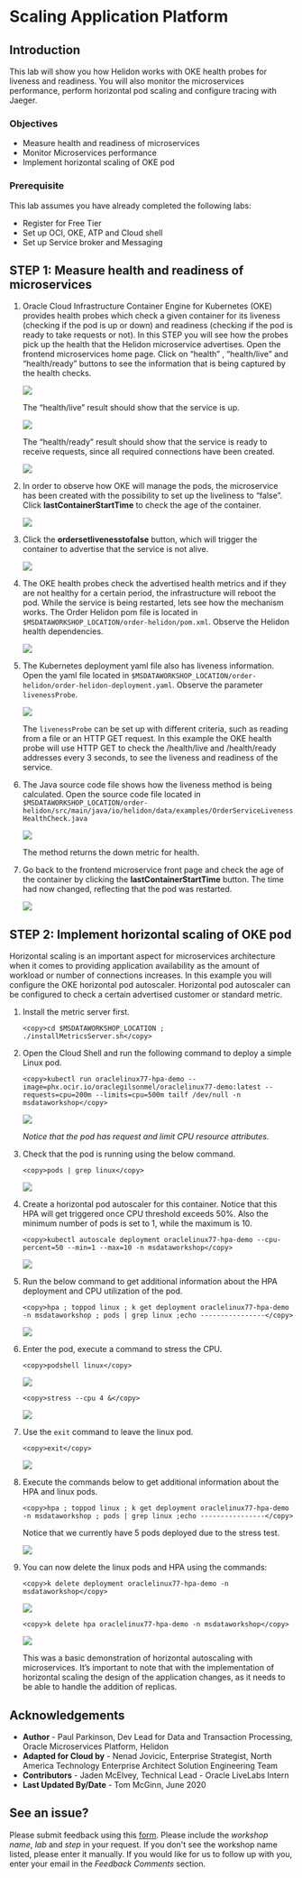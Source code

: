 # Scaling Application Platform

## Introduction

This lab will show you how Helidon works with OKE health probes for liveness and
readiness. You will also monitor the microservices performance, perform
horizontal pod scaling and configure tracing with Jaeger.

### Objectives

- Measure health and readiness of microservices
- Monitor Microservices performance
- Implement horizontal scaling of OKE pod

### Prerequisite
This lab assumes you have already completed the following labs:
- Register for Free Tier
- Set up OCI, OKE, ATP and Cloud shell
- Set up Service broker and Messaging

## **STEP 1**: Measure health and readiness of microservices

1. Oracle Cloud Infrastructure Container Engine for Kubernetes (OKE) provides
    health probes which check a given container for its liveness (checking if
    the pod is up or down) and readiness (checking if the pod is ready to take
    requests or not). In this STEP you will see how the probes pick up the
    health that the Helidon microservice advertises. Open the frontend
    microservices home page. Click on “health” , “health/live” and
    “health/ready” buttons to see the information that is being captured by the
    health checks.

   ![](images/c4e1969d489a58cf0965607054b21778.png " ")

   The “health/live” result should show that the service is up.

   ![](images/79a6ebc5796e4ae0c5b303617be21c59.png " ")

   The “health/ready” result should show that the service is ready to receive
    requests, since all required connections have been created.

   ![](images/fe32a9b20badb35e10dc21148f021b62.png " ")

2. In order to observe how OKE will manage the pods, the microservice has been
    created with the possibility to set up the liveliness to “false”. Click
    **lastContainerStartTime** to check the age of the container.

   ![](images/7aa75ac4256999f7915e563ac2049af5.png " ")

3. Click the **ordersetlivenesstofalse** button, which will trigger the
    container to advertise that the service is not alive.

   ![](images/10023aaaf4468944fbd9b88041166abc.png " ")

4. The OKE health probes check the advertised health metrics and if they are
    not healthy for a certain period, the infrastructure will reboot the pod.
    While the service is being restarted, lets see how the  mechanism works. The Order Helidon pom file is located in
    `$MSDATAWORKSHOP_LOCATION/order-helidon/pom.xml`. Observe the Helidon health
    dependencies.

   ![](images/2e4d0c6b95330e009c5ee6e6bc143918.png " ")

5. The Kubernetes deployment yaml file also has liveness information. Open the
    yaml file located in
    `$MSDATAWORKSHOP_LOCATION/order-helidon/order-helidon-deployment.yaml`.
    Observe the parameter `livenessProbe`.

   ![](images/c85dc4495ee6d2fc2d5a8b94d1e18df6.png " ")

   The `livenessProbe` can be set up with different criteria, such as reading from a
file or an HTTP GET request. In this example the OKE health probe will use HTTP
GET to check the /health/live and /health/ready addresses every 3 seconds, to
see the liveness and readiness of the service.

6. The Java source code file shows how the liveness method is being calculated.
    Open the source code file located in
    `$MSDATAWORKSHOP_LOCATION/order-helidon/src/main/java/io/helidon/data/examples/OrderServiceLivenessHealthCheck.java`

   ![](images/c6b4bf43b0ed4b9b4e67618b31560041.png " ")

   The method returns the down metric for health.

7. Go back to the frontend microservice front page and check the age of the
    container by clicking the **lastContainerStartTime** button. The time
    had now changed, reflecting that the pod was restarted.

   ![](images/bb361bd61e7817c61fb5356637bb7bfa.png " ")

## **STEP 2**: Implement horizontal scaling of OKE pod
Horizontal scaling is an important aspect for microservices architecture
    when it comes to providing application availability as the amount of
    workload or number of connections increases. In this example you will
    configure the OKE horizontal pod autoscaler. Horizontal pod autoscaler can
    be configured to check a certain advertised customer or standard metric.

1. Install the metric server first.

    ```
    <copy>cd $MSDATAWORKSHOP_LOCATION ; ./installMetricsServer.sh</copy>
    ```

2. Open the Cloud Shell and run the following command to deploy a simple Linux
    pod.

    ```
    <copy>kubectl run oraclelinux77-hpa-demo --image=phx.ocir.io/oraclegilsonmel/oraclelinux77-demo:latest --requests=cpu=200m --limits=cpu=500m tailf /dev/null -n msdataworkshop</copy>
    ```

   ![](images/d78a32841d84b794a322c2cb90114704.png " ")

   *Notice that the pod has request and limit CPU resource attributes.*

3. Check that the pod is running using the below command.

    ```
    <copy>pods | grep linux</copy>
    ```

   ![](images/e97786d4e8475b430c6cd66949c8a5a3.png " ")

4. Create a horizontal pod autoscaler for this container. Notice that this HPA
    will get triggered once CPU threshold exceeds 50%. Also the minimum number
    of pods is set to 1, while the maximum is 10.

    ```
    <copy>kubectl autoscale deployment oraclelinux77-hpa-demo --cpu-percent=50 --min=1 --max=10 -n msdataworkshop</copy>
    ```

   ![](images/fe370c12f8de0f64e8425ff0a9b0d5c5.png " ")

5. Run the below command to get additional information about the HPA deployment
    and CPU utilization of the pod.

    ```
    <copy>hpa ; toppod linux ; k get deployment oraclelinux77-hpa-demo -n msdataworkshop ; pods | grep linux ;echo ----------------</copy>
    ```

   ![](images/31c3a877bc6cc5ee6e28337a3e88ce6e.png " ")

6. Enter the pod, execute a command to stress the CPU.

    ```
    <copy>podshell linux</copy>
    ```

   ![](images/b499162a01a1acb247321d92bdb488ed.png " ")

    ```
    <copy>stress --cpu 4 &</copy>
    ```

   ![](images/22b8ac3195bac2f9f61bc91a9f4a7c47.png " ")

7. Use the `exit` command to leave the linux pod.

    ```
    <copy>exit</copy>
    ```

   ![](images/e4d252c59984f38a7ef73ec7b1b46804.png " ")

8. Execute the commands below to get additional information about the HPA and linux pods.

    ```
    <copy>hpa ; toppod linux ; k get deployment oraclelinux77-hpa-demo -n msdataworkshop ; pods | grep linux ;echo ----------------</copy>
    ```

    Notice that we currently have 5 pods deployed due to the stress test.

   ![](images/96f267ff0337bc4f2a14b368d0d23a4e.png " ")

9. You can now delete the linux pods and HPA using the commands:

    ```
    <copy>k delete deployment oraclelinux77-hpa-demo -n msdataworkshop</copy>
    ```

   ![](images/6131d4e7ab4fcbd3b034ecdb3a583489.png " ")

    ```
    <copy>k delete hpa oraclelinux77-hpa-demo -n msdataworkshop</copy>
    ```

   ![](images/436789441a591de3901e293e1538f204.png " ")

   This was a basic demonstration of horizontal autoscaling with microservices. It’s important to note that with the implementation of horizontal scaling the design of the application changes, as it needs to be able to handle the addition of replicas.

## Acknowledgements
* **Author** - Paul Parkinson, Dev Lead for Data and Transaction Processing, Oracle Microservices Platform, Helidon
* **Adapted for Cloud by** -  Nenad Jovicic, Enterprise Strategist, North America Technology Enterprise Architect Solution Engineering Team
* **Contributors** - Jaden McElvey, Technical Lead - Oracle LiveLabs Intern
* **Last Updated By/Date** - Tom McGinn, June 2020

## See an issue?
Please submit feedback using this [form](https://apexapps.oracle.com/pls/apex/f?p=133:1:::::P1_FEEDBACK:1). Please include the *workshop name*, *lab* and *step* in your request.  If you don't see the workshop name listed, please enter it manually. If you would like for us to follow up with you, enter your email in the *Feedback Comments* section.
